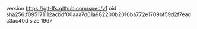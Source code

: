 version https://git-lfs.github.com/spec/v1
oid sha256:f095171112acbdf00aaa7d61a982200b2010ba772e1709bf59d2f7eadc3ac40d
size 1967
